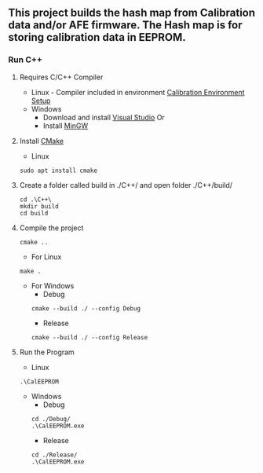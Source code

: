 ## This project builds the hash map from Calibration data and/or AFE firmware. The Hash map is for storing calibration data in EEPROM.

### Run C++
1. Requires C/C++ Compiler
    * Linux - Compiler included in environment [Calibration Environment Setup](../Readme.md)
    * Windows
        * Download and install [Visual Studio](https://visualstudio.microsoft.com/downloads/)
                                    Or
        * Install [MinGW](https://osdn.net/projects/mingw/releases/) 
2. Install [CMake](https://cmake.org/install/)
    * Linux
    ```
    sudo apt install cmake
    ```

3. Create a folder called build in ./C++/ and open folder ./C++/build/
    ```
    cd .\C++\
    mkdir build
    cd build
    ```

4. Compile the project
    ``` 
    cmake .. 
    ```

    * For Linux
    ```
    make .
    ```

    * For Windows 
        * Debug
        ```    
        cmake --build ./ --config Debug 
        ```
        * Release
        ```  
        cmake --build ./ --config Release 
        ```


5. Run the Program
    
    * Linux
    ```
    .\CalEEPROM
    ```

    * Windows
        * Debug
        ``` 
        cd ./Debug/
        .\CalEEPROM.exe
        ```
        * Release
        ``` 
        cd ./Release/
        .\CalEEPROM.exe
        ```

